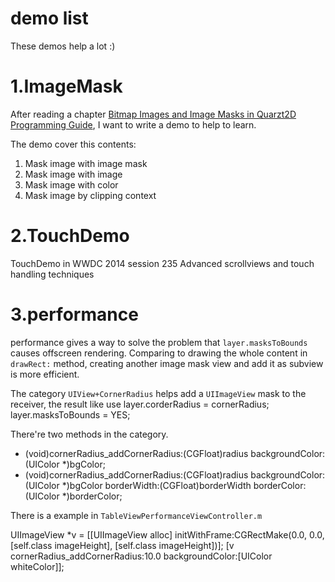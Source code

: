 # demo list

These demos help a lot :)

# 1.ImageMask

After reading a chapter [Bitmap Images and Image Masks in Quarzt2D Programming Guide](https://developer.apple.com/library/mac/documentation/GraphicsImaging/Conceptual/drawingwithquartz2d/dq_images/dq_images.html#//apple_ref/doc/uid/TP30001066-CH212-TPXREF101), I want to write a demo to help to learn.

The demo cover this contents:

1. Mask image with image mask
2. Mask image with image
3. Mask image with color
4. Mask image by clipping context

# 2.TouchDemo

TouchDemo in WWDC 2014 session 235 Advanced scrollviews and touch handling techniques

# 3.performance

performance gives a way to solve the problem that `layer.masksToBounds` causes offscreen rendering. Comparing to drawing the whole content in `drawRect:` method, creating another image mask view and add it as subview is more efficient.

The category `UIView+CornerRadius` helps add a `UIImageView` mask to the receiver, the result like use 
  layer.corderRadius = cornerRadius;
  layer.masksToBounds = YES;

There're two methods in the category.
 
 - (void)cornerRadius_addCornerRadius:(CGFloat)radius backgroundColor:(UIColor *)bgColor;
 - (void)cornerRadius_addCornerRadius:(CGFloat)radius backgroundColor:(UIColor *)bgColor borderWidth:(CGFloat)borderWidth borderColor:(UIColor *)borderColor;

There is a example in `TableViewPerformanceViewController.m`

  UIImageView *v = [[UIImageView alloc] initWithFrame:CGRectMake(0.0, 0.0, [self.class imageHeight], [self.class imageHeight])];
  [v cornerRadius_addCornerRadius:10.0 backgroundColor:[UIColor whiteColor]];
